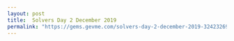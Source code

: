 ```yaml
---
layout: post
title:  Solvers Day 2 December 2019
permalink: "https://gems.gevme.com/solvers-day-2-december-2019-32423269"
---
```

